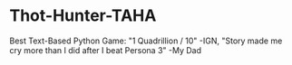 # Thot-Hunter-TAHA
Best Text-Based Python Game: "1 Quadrillion / 10" -IGN, "Story made me cry more than I did after I beat Persona 3" -My Dad
